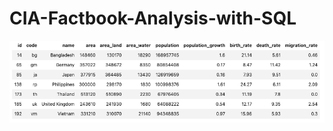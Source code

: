 # CIA-Factbook-Analysis-with-SQL

<img src="https://raw.githubusercontent.com/sunnyyan97/Answering-Business-Questions-with-SQL/main/Screen%20Shot%202021-02-19%20at%203.19.19%20AM.png">
